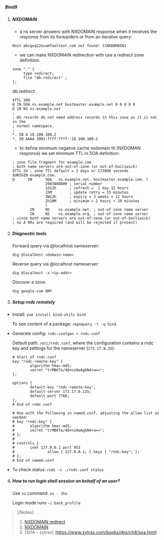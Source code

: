 ##### Bind9

1. ##### NXDOMAIN

    - a ns server answers with NXDOMAIN response when it receives the response from its forwarders or from an iterative query:

    ```
    Host abcquq12examfooltest.com not found: 3(NXDOMAIN)
    ```

    - we can make NXDOMAIN redirection with use a redirect zone definition:

    ```
    zone "." {
         type redirect;
         file "db.redirect" ;
    };
    ```

    *db.redirect*:

    ```
    $TTL 300
    @ IN SOA ns.example.net hostmaster.example.net 0 0 0 0 0
    @ IN NS ns.example.net
    ;
    ; NS records do not need address records in this zone as it is not in the
    ; normal namespace.
    ;
    *. IN A 10.100.100.2
    *. IN AAAA 2001:ffff:ffff::10.100.100.2
    ```

    - to define minimum negative cache nxdomain ttl (NXDOMAN responce) we set minimum TTL in SOA definition:

    ```
    ; zone file fragment for example.com
    ; both name servers are out-of-zone (or out-of-bailiwick)
    $TTL 2d ; zone TTL default = 2 days or 172800 seconds
    $ORIGIN example.com.
    @      IN      SOA   ns.example.net. hostmaster.example.com. (
                   2003080800 ; serial number
                   1d12h      ; refresh =  1 day 12 hours
                   15M        ; update retry = 15 minutes
                   3W12h      ; expiry = 3 weeks + 12 hours
                   2h20M      ; minimum = 2 hours + 20 minutes
                   )
            IN     NS    ns.example.net. ; out-of-zone name server
            IN     NS    ns.example.org. ; out-of-zone name server
    ; since both name servers are out-of-zone (or out-of-bailiwick)
    ; no A RRs are required (and will be rejected if present)
    ```

2. ##### Diagnostic tools

    Forward query via @localhost nameserver:

    ```
    dig @localhost <domain-name>
    ```

    Reverse query via @localhost nameserver:

    ```
    dig @localhost -x <ip-addr>
    ```

    Discover a zone:

    ```
    dig google.com ANY
    ```

3. ##### Setup rndc remotely

  - Install: `yum install bind-utils bind`

      To see content of a package: `repoquery -l -q bind`

  - Generate config: `rndc-confgen > rndc.conf`

      Default path: `/etc/rndc.conf`, where the configuration contains a rndc key and settings for the nameserver (`172.17.0.35`):

      ```
      # Start of rndc.conf
      key "rndc-remote-key" {
              algorithm hmac-md5;
              secret "trMB6Ta/4Q+niHaAgGN4rw==";
      };

      options {
              default-key "rndc-remote-key";
              default-server 172.17.0.135;
              default-port 7766;
      };
      # End of rndc.conf

      # Use with the following in named.conf, adjusting the allow list as needed:
      # key "rndc-key" {
      #       algorithm hmac-md5;
      #       secret "trMB6Ta/4Q+niHaAgGN4rw==";
      # };
      #
      # controls {
      #       inet 127.0.0.1 port 953
      #               allow { 127.0.0.1; } keys { "rndc-key"; };
      # };
      # End of named.conf
      ```

  - To check status: `rndc -c ./rndc.conf status`

4. ##### How to run login shell session on behalf of an user?

    Use `su` command: `su - Jho`

    Login mode runs `~/.bash_profile` 


>[!Notes]
>1. [NXDOMAIN redirect](https://kb.isc.org/docs/aa-00376)
>2. [NXDOMAIN](https://www.dnsknowledge.com/whatis/nxdomain-non-existent-domain-2/)
>3. [SOA - zytrax] (https://www.zytrax.com/books/dns/ch8/soa.html)